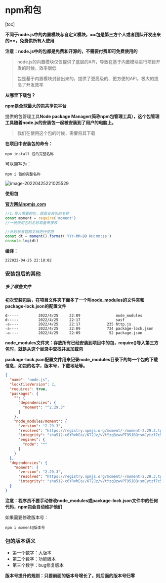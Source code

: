 # npm和包

[toc]

**不同于node.js中的内置模块与自定义模块，==包是第三方个人或者团队开发出来的==，免费供所有人使用**

**注意：node.js中的包都是免费和开源的，不需要付费即可免费使用的**

> node.js的内置模块仅仅提供了底层的API，导致在基于内置模块进行项目开发的时候，效率很低
>
> 包是基于内置模块封装出来的，提供了更高级的、更方便的API，极大的提高了开发效率



**从哪里下载包？**

**npm是全球最大的包共享包平台**

提供的包管理工具**Node package Manager(简称npm包管理工具），这个包管理工具随着node.js的安装包一起被安装到了用户的电脑上。**



> 我们在使用这个包的时候，需要将其下载

**在项目中安装包的命令：**

```
npm install 包的完整名称
```

可以简写为：

```
npm i 包的完整名称
```

![image-20220425221025529](https://s2.loli.net/2022/04/25/61t2lEyB4OQgUcW.png)



**使用包**

**[官方网站npmjs.com](http://npmjs.com)**

```js
//1.导入需要的包，就是安装包的名称
const moment = require('moment')
//一般使用包的名称常量来接收

//此时参考官网文档进行使用
const dt = moment().format('YYY-MM-DD HH:mm:ss')
console.log(dt)
```

**编译：**

```
222022-04-25 22:18:02
```



### 安装包后的其他

##### 多了哪些文件

**初次安装包后，在项目文件夹下面多了一个叫node_modules的文件夹和package-lock.json的配置文件**

```
d-----         2022/4/25     22:09                node_modules
d-----         2022/4/25     22:17                sasf
-a----         2022/4/25     22:17            235 http.js
-a----         2022/4/25     22:09            734 package-lock.json
-a----         2022/4/25     22:09             52 package.json
```



**node_modules文件夹：存放所有已经安装到项目中的包，require()导入第三方包时，就是从这个目录中查找并且加载包**

**package-lock.json配置文件用来记录node_modules目录下的每一个包的下载信息，如包的名字，版本号，下载地址等。**

```json
{
  "name": "node.js",
  "lockfileVersion": 2,
  "requires": true,
  "packages": {
    "": {
      "dependencies": {
        "moment": "^2.29.3"
      }
    },
    "node_modules/moment": {
      "version": "2.29.3",
      "resolved": "https://registry.npmjs.org/moment/-/moment-2.29.3.tgz",
      "integrity": "sha512-c6YRvhEo//6T2Jz/vVtYzqBzwvPT95JBQ+smCytzf7c50oMZRsR/a4w88aD34I+/QVSfnoAnSBFPJHItlOMJVw==",
      "engines": {
        "node": "*"
      }
    }
  },
  "dependencies": {
    "moment": {
      "version": "2.29.3",
      "resolved": "https://registry.npmjs.org/moment/-/moment-2.29.3.tgz",
      "integrity": "sha512-c6YRvhEo//6T2Jz/vVtYzqBzwvPT95JBQ+smCytzf7c50oMZRsR/a4w88aD34I+/QVSfnoAnSBFPJHItlOMJVw=="    }
  }
}
```



**注意：程序员不要手动修改node_modules或package-lock.json文件中的任何代码，npm包会自动维护他们**

如果需要修改版本号：

```
npm i moment@版本号
```



### 包的版本语义

+ 第一个数字：大版本
+ 第二个数字：功能版本
+ 第三个数字：bug修复版本

**版本号提升的规则：只要前面的版本号增长了，则后面的版本号归零**

